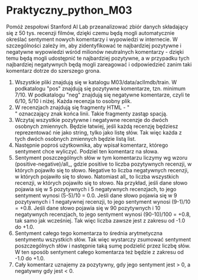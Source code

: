 # Praktyczny_python_M03

Pomóż zespołowi Stanford AI Lab przeanalizować zbiór danych składający się z 50 tys. recenzji filmów, dzięki czemu będą mogli automatycznie określać sentyment nowych komentarzy i wypowiedzi w internecie. W szczególności zależy im, aby zidentyfikować te najbardziej pozytywne i negatywne wypowiedzi wśród milionów neutralnych komentarzy - dzięki temu będą mogli udostępnić te najbardziej pozytywne, a w przypadku tych najbardziej negatywnych będą mogli zareagować i odpowiedzieć zanim taki komentarz dotrze do szerszego grona.

1. Wszystkie pliki znajdują się w katalogu M03/data/aclImdb/train. W podkatalogu "pos" znajdują się pozytywne komentarze, tzn. minimum 7/10. W podkatalogu "neg" znajdują się negatywne komentarze, czyli te 6/10, 5/10 i niżej. Każda recenzja to osobny plik.
2. W recenzjach znajdują się fragmenty HTML - "<br />" oznaczający znak końca linii. Takie fragmenty zastąp spacją.
3. Wczytaj wszystkie pozytywne i negatywne recenzje do dwóch osobnych zmiennych. Będzie łatwiej, jeśli każdą recenzję będziesz reprezentować nie jako string, tylko jako listę słów. Tak więc każda z tych dwóch osobnych zmiennych będzie listą list.
4. Następnie poproś użytkownika, aby wpisał komentarz, którego sentyment chce wyliczyć. Podziel ten komentarz na słowa.
5. Sentyment poszczególnych słów w tym komentarzu liczymy wg wzoru (positive-negative)/all_, gdzie positive to liczba pozytywnych recenzji, w których pojawiło się to słowo. Negative to liczba negatywnych recenzji, w których pojawiło się to słowo. Natomiast all_ to liczba wszystkich recenzji, w których pojawiło się to słowo. Na przykład, jeśli dane słowo pojawia się w 5 pozytywnych i 5 negatywnych recenzjach, to jego sentyment wynosi (5-5)/10 = 0.0. Jeśli dane słowo pojawia się w 9 pozytywnych i 1 negatywnej recenzji, to jego sentyment wynosi (9-1)/10 = +0.8. Jeśli dane słowo pojawia się w 90 pozytywnych i 10 negatywnych recenzjach, to jego sentyment wynosi (90-10)/100 = +0.8, tak samo jak wcześniej. Tak więc liczba zawsze jest z zakresu od -1.0 do +1.0. 
6. Sentyment całego tego komentarza to średnia arytmetyczna sentymentu wszystkich słów. Tak więc wystarczy zsumować sentyment poszczególnych słów i następnie taką sumę podzielić przez liczbę słów. W ten sposób sentyment całego komentarza też będzie z zakresu od -1.0 do +1.0.
7. Cały komentarz uznajemy za pozytywny, gdy jego sentyment jest > 0, a negatywny gdy jest < 0.
